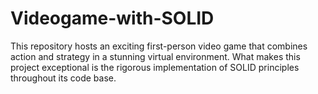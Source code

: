 # Videogame-with-SOLID
This repository hosts an exciting first-person video game that combines action and strategy in a stunning virtual environment. What makes this project exceptional is the rigorous implementation of SOLID principles throughout its code base.
